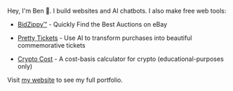 <!--
**benhurley/benhurley** is a ✨ _special_ ✨ repository because its `README.md` (this file) appears on your GitHub profile. 
-->

Hey, I'm Ben 👋. I build websites and AI chatbots. I also make free web tools:

- [BidZippy™](https://bidzippy.com) - Quickly Find the Best Auctions on eBay

- [Pretty Tickets](https://prettytickets.justben.fyi) - Use AI to transform purchases into beautiful commemorative tickets

- [Crypto Cost](https://cryptocost.justben.fyi) - A cost-basis calculator for crypto (educational-purposes only)

Visit [my website](https://justben.fyi) to see my full portfolio.
